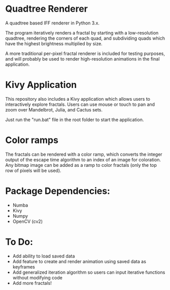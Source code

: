 # Quadtree Renderer
A quadtree based IFF renderer in Python 3.x.

The program iteratively renders a fractal by starting with a low-resolution quadtree, rendering the corners of each quad, and subdividing quads which have the highest brightness multiplied by size.

A more traditional per-pixel fractal renderer is included for testing purposes, and will probably be used to render high-resolution animations in the final application.

# Kivy Application
This repository also includes a Kivy application which allows users to interactively explore fractals.  Users can use mouse or touch to pan and zoom over Mandelbrot, Julia, and Cactus sets.

Just run the "run.bat" file in the root folder to start the application.

# Color ramps
The fractals can be rendered with a color ramp, which converts the integer output of the escape time algorithm to an index of an image for coloration.  Any bitmap image can be added as a ramp to color fractals (only the top row of pixels will be used).

# Package Dependencies:
 - Numba
 - Kivy
 - Numpy
 - OpenCV (cv2)

# To Do:
 - Add ability to load saved data
 - Add feature to create and render animation using saved data as keyframes
 - Add generalized iteration algorithm so users can input iterative functions without modifying code
 - Add more fractals!
